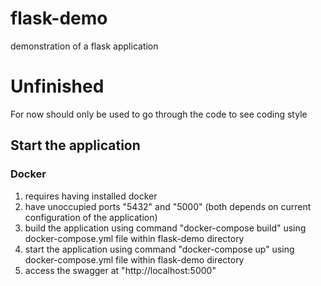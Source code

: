 # flask-demo
demonstration of a flask application

# Unfinished
For now should only be used to go through the code to see coding style

## Start the application

### Docker
1) requires having installed docker 
2) have unoccupied ports "5432" and "5000" (both depends on current configuration of the application)
3) build the application using command "docker-compose build" using docker-compose.yml file within flask-demo directory
4) start the application using command "docker-compose up" using docker-compose.yml file within flask-demo directory
5) access the swagger at "http://localhost:5000" 
